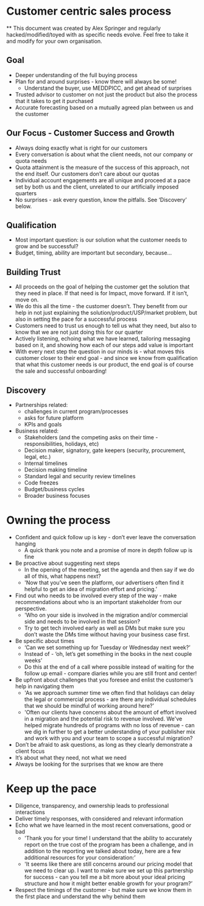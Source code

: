 <html xmlns="http://www.w3.org/1999/xhtml">
<head>
  <meta http-equiv="Content-Type" content="text/html; charset=utf-8" />
  <meta http-equiv="Content-Style-Type" content="text/css" />
  <title>Alex Springer - Sales and Solutions</title>
  <style type="text/css">code{white-space: pre;}</style>
  <link rel="stylesheet" href="resume-css-stylesheet.css" type="text/css" />
</head>
<body>

# Customer centric sales process
** This document was created by Alex Springer and regularly
hacked/modified/toyed with as specific needs evolve. Feel free to take it and modify for
your own organisation.

## Goal
- Deeper understanding of the full buying process
- Plan for and around surprises - know there will always be some!
  - Understand the buyer, use MEDDPICC, and get ahead of surprises
- Trusted advisor to customer on not just the product but also the process that it takes to get it purchased
- Accurate forecasting based on a mutually agreed plan between us and the customer
## Our Focus - Customer Success and Growth
- Always doing exactly what is right for our customers
- Every conversation is about what the client needs, not our company or quota needs
- Quota attainment is the measure of the success of this approach, not the end itself. Our customers don’t care about our quotas
- Individual account engagements are all unique and proceed at a pace set by both us and the client, unrelated to our artificially imposed quarters
- No surprises - ask every question, know the pitfalls. See ‘Discovery’ below.
## Qualification
- Most important question: is our solution what the customer needs to grow and be successful?
- Budget, timing, ability are important but secondary, because...
## Building Trust
- All proceeds on the goal of helping the customer get the solution that they need in place. If that need is for Impact, move forward. If it isn’t, move on.
- We do this all the time - the customer doesn’t. They benefit from our help in not just explaining the solution/product/USP/market problem, but also in setting the pace for a successful process
- Customers need to trust us enough to tell us what they need, but also to know that we are not just doing this for our quarter
- Actively listening, echoing what we have learned, tailoring messaging based on it, and showing how each of our steps add value is important
- With every next step the question in our minds is - what moves this customer closer to their end goal - and since we know from qualification that what this customer needs is our product, the end goal is of course the sale and successful onboarding!
## Discovery
- Partnerships related:
    - challenges in current program/processes
    - asks for future platform
    - KPIs and goals
- Business related:
    - Stakeholders (and the competing asks on their time - responsibilities, holidays, etc)
    - Decision maker, signatory, gate keepers (security, procurement, legal, etc.)
    - Internal timelines
    - Decision making timeline
    - Standard legal and security review timelines
    - Code freezes
    - Budget/business cycles
    - Broader business focuses
# Owning the process
- Confident and quick follow up is key - don’t ever leave the conversation hanging
    - A quick thank you note and a promise of more in depth follow up is fine
- Be proactive about suggesting next steps
    - In the opening of the meeting, set the agenda and then say if we do all of this, what happens next?
    - 'Now that you’ve seen the platform, our advertisers often find it helpful to get an idea of migration effort and pricing.’
- Find out who needs to be involved every step of the way - make recommendations about who is an important stakeholder from our perspective.
    - 'Who on your side is involved in the migration and/or commercial side and needs to be involved in that session?
    - Try to get tech involved early as well as DMs but make sure you don’t waste the DMs time without having your business case first.
- Be specific about times
    - ‘Can we set something up for Tuesday or Wednesday next week?’
    - Instead of - ‘oh, let’s get something in the books in the next couple weeks’
    - Do this at the end of a call where possible instead of waiting for the follow up email - compare diaries while you are still front and center!
- Be upfront about challenges that you foresee and enlist the customer’s help in navigating them
    - 'As we approach summer time we often find that holidays can delay the legal or commercial process - are there any individual schedules that we should be mindful of working around here?’
    - 'Often our clients have concerns about the amount of effort involved in a migration and the potential risk to revenue involved. We've helped migrate hundreds of programs with no loss of revenue - can we dig in further to get a better understanding of your publisher mix and work with you and your team to scope a successful migration?
- Don’t be afraid to ask questions, as long as they clearly demonstrate a client focus
- It’s about what they need, not what we need
- Always be looking for the surprises that we know are there
# Keep up the pace
- Diligence, transparency, and ownership leads to professional interactions
- Deliver timely responses, with considered and relevant information
- Echo what we have learned in the most recent conversations, good or bad
    - 'Thank you for your time! I understand that the ability to accurately report on the true cost of the program has been a challenge, and in addition to the reporting we talked about today, here are a few additional resources for your consideration:’
    - 'It seems like there are still concerns around our pricing model that we need to clear up. I want to make sure we set up this partnership for success - can you tell me a bit more about your ideal pricing structure and how it might better enable growth for your program?’
- Respect the timings of the customer - but make sure we know them in the first place and understand the why behind them

